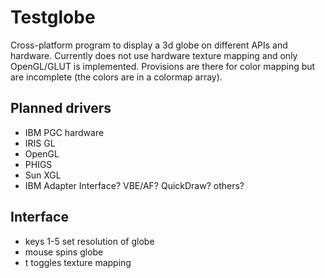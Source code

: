# Testglobe
Cross-platform program to display a 3d globe on different APIs and hardware. Currently does not use hardware texture mapping and only OpenGL/GLUT is implemented. Provisions are there for color mapping but are incomplete (the colors are in a colormap array).

## Planned drivers
* IBM PGC hardware
* IRIS GL
* OpenGL
* PHIGS
* Sun XGL
* IBM Adapter Interface? VBE/AF? QuickDraw? others?

## Interface
* keys 1-5 set resolution of globe
* mouse spins globe
* t toggles texture mapping
